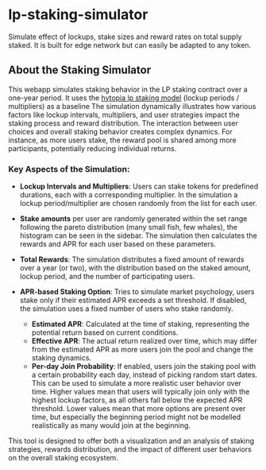# lp-staking-simulator
Simulate effect of lockups, stake sizes and reward rates on total supply staked. It is built for edge network but can easily be adapted to any token. 

## About the Staking Simulator
This webapp simulates staking behavior in the LP staking contract over a one-year period. It uses the [hytopia lp staking model](https://docs.hytopia.com/docs/stake-to-liquidity-pool) (lockup periods / multipliers) as a baseline 
The simulation dynamically illustrates how various factors like lockup intervals, multipliers, and user strategies impact the staking process and reward distribution.
The interaction between user choices and overall staking behavior creates complex dynamics. For instance, as more users stake, the reward pool is shared among more participants, potentially reducing individual returns.
            
### Key Aspects of the Simulation:

- **Lockup Intervals and Multipliers**: Users can stake tokens for predefined durations, each with a corresponding multiplier. In the simulation a lockup period/multiplier are chosen randomly from the list for each user.

- **Stake amounts** per user are randomly generated within the set range following the pareto distribution (many small fish, few whales), the histogram can be seen in the sidebar. The simulation then calculates the rewards and APR for each user based on these parameters. 
            
- **Total Rewards**: The simulation distributes a fixed amount of rewards over a year (or two), with the distribution based on the staked amount, lockup period, and the number of participating users. 

- **APR-based Staking Option**: Tries to simulate market psychology, users stake only if their estimated APR exceeds a set threshold. If disabled, the simulation uses a fixed number of users who stake randomly.
    - **Estimated APR**: Calculated at the time of staking, representing the potential return based on current conditions.
    - **Effective APR**: The actual return realized over time, which may differ from the estimated APR as more users join the pool and change the staking dynamics.
    - **Per-day Join Probability**: If enabled, users join the staking pool with a certain probability each day, instead of picking random start dates. This can be used to simulate a more realistic user behavior over time. Higher values mean that users will typically join only with the highest lockup factors, as all others fall below the expected APR threshold. Lower values mean that more options are present over time, but especially the beginning period might not be modelled realistically as many would join at the beginning.
            

This tool is designed to offer both a visualization and an analysis of staking strategies, rewards distribution, and the impact of different user behaviors on the overall staking ecosystem.
